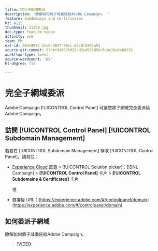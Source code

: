 ```yaml
---
title: 完全子網域委派
description: '瞭解如何將子域委託給Adobe Campaign。 '
feature: Subdomains and Certificates
kt: 4115
thumbnail: 31390.jpg
doc-type: feature video
activity: use
team: PM
exl-id: 063e9971-2cc6-4027-80cc-d2c0fd264a51
source-git-commit: 57dbf456625d22cd2e4526d92e5a8c20a048d339
workflow-type: tm+mt
source-wordcount: '69'
ht-degree: 71%

---
```


# 完全子網域委派

Adobe Campaign [!UICONTROL Control Panel] 可讓您將子網域完全委派給 Adobe Campaign。

## 訪問 [!UICONTROL Control Panel] [!UICONTROL Subdomain Management]

若要在 [!UICONTROL Subdomain Management] 存取 [!UICONTROL Control Panel]，請前往：

* [Experience Cloud 首頁](https://experience.adobe.com/#/home) > [!UICONTROL Solution picker]：[!DNL Campaign] > **[!UICONTROL Control Panel]** 卡片 > **[!UICONTROL Subdomains & Certificates]** 卡片

   或
* 直接從 URL：[https://experience.adobe.com/#/controlpanel/domain](https://experience.adobe.com/#/controlpanel/domain)

## 如何委派子網域

瞭解如何將子域委託給Adobe Campaign。

>[!VIDEO](https://video.tv.adobe.com/v/31390?quality=12)
